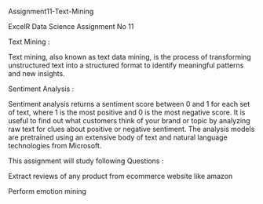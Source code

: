 Assignment11-Text-Mining

ExcelR Data Science Assignment No 11

Text Mining :

Text mining, also known as text data mining, is the process of transforming unstructured text into a structured format to identify meaningful patterns and new insights.

Sentiment Analysis :

Sentiment analysis returns a sentiment score between 0 and 1 for each set of text, where 1 is the most positive and 0 is the most negative score. It is useful to find out what customers think of your brand or topic by analyzing raw text for clues about positive or negative sentiment. The analysis models are pretrained using an extensive body of text and natural language technologies from Microsoft.

This assignment will study following Questions :

Extract reviews of any product from ecommerce website like amazon

Perform emotion mining
